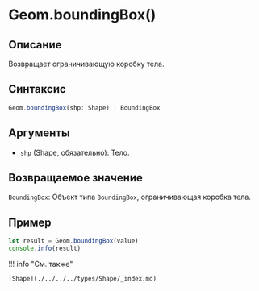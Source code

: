 # Geom.boundingBox()

## Описание
Возвращает ограничивающую коробку тела.

## Синтаксис
```javascript
Geom.boundingBox(shp: Shape) : BoundingBox
```

## Аргументы
- `shp` (Shape, обязательно): Тело.

## Возвращаемое значение
`BoundingBox`: Объект типа `BoundingBox`, ограничивающая коробка тела.

## Пример
```javascript linenums="1"
let result = Geom.boundingBox(value)
console.info(result)
```

!!! info "См. также"

    [Shape](./../../../types/Shape/_index.md)

